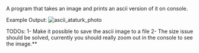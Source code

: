 A program that takes an image and prints an ascii version of it on console.  


Example Output: 
![ascii_ataturk_photo](https://github.com/aatakansalar/oylesine_python/blob/master/ascii_img_gen_v1/example.png)


TODOs:
1- Make it possible to save the ascii image to a file
2- The size issue should be solved, currently you should really zoom out in the console to see the image.**


